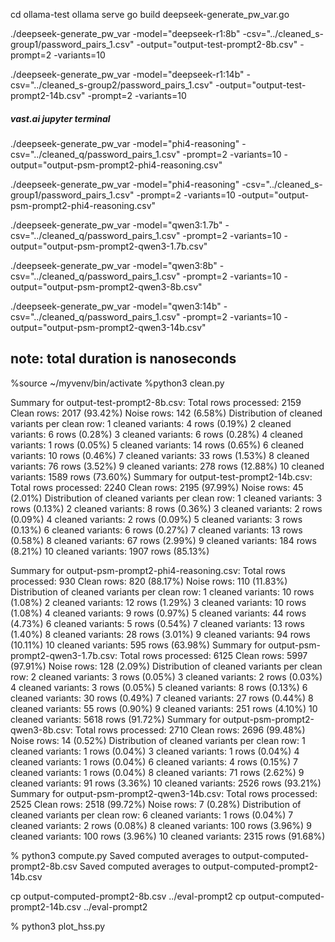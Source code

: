 cd ollama-test
ollama serve
go build deepseek-generate_pw_var.go

./deepseek-generate_pw_var -model="deepseek-r1:8b" -csv="../cleaned_s-group1/password_pairs_1.csv" -output="output-test-prompt2-8b.csv" -prompt=2 -variants=10

./deepseek-generate_pw_var -model="deepseek-r1:14b" -csv="../cleaned_s-group2/password_pairs_1.csv" -output="output-test-prompt2-14b.csv" -prompt=2 -variants=10

##### vast.ai jupyter terminal
./deepseek-generate_pw_var -model="phi4-reasoning" -csv="../cleaned_q/password_pairs_1.csv" -prompt=2 -variants=10 -output="output-psm-prompt2-phi4-reasoning.csv"

./deepseek-generate_pw_var -model="phi4-reasoning" -csv="../cleaned_s-group1/password_pairs_1.csv" -prompt=2 -variants=10 -output="output-psm-prompt2-phi4-reasoning.csv"

./deepseek-generate_pw_var -model="qwen3:1.7b" -csv="../cleaned_q/password_pairs_1.csv" -prompt=2 -variants=10 -output="output-psm-prompt2-qwen3-1.7b.csv"

./deepseek-generate_pw_var -model="qwen3:8b" -csv="../cleaned_q/password_pairs_1.csv" -prompt=2 -variants=10 -output="output-psm-prompt2-qwen3-8b.csv"

./deepseek-generate_pw_var -model="qwen3:14b" -csv="../cleaned_q/password_pairs_1.csv" -prompt=2 -variants=10 -output="output-psm-prompt2-qwen3-14b.csv"

#####

## note: total duration is nanoseconds
%source ~/myvenv/bin/activate
%python3 clean.py

Summary for output-test-prompt2-8b.csv:
  Total rows processed: 2159
  Clean rows: 2017 (93.42%)
  Noise rows: 142 (6.58%)
  Distribution of cleaned variants per clean row:
    1 cleaned variants: 4 rows (0.19%)
    2 cleaned variants: 6 rows (0.28%)
    3 cleaned variants: 6 rows (0.28%)
    4 cleaned variants: 1 rows (0.05%)
    5 cleaned variants: 14 rows (0.65%)
    6 cleaned variants: 10 rows (0.46%)
    7 cleaned variants: 33 rows (1.53%)
    8 cleaned variants: 76 rows (3.52%)
    9 cleaned variants: 278 rows (12.88%)
    10 cleaned variants: 1589 rows (73.60%)
Summary for output-test-prompt2-14b.csv:
  Total rows processed: 2240
  Clean rows: 2195 (97.99%)
  Noise rows: 45 (2.01%)
  Distribution of cleaned variants per clean row:
    1 cleaned variants: 3 rows (0.13%)
    2 cleaned variants: 8 rows (0.36%)
    3 cleaned variants: 2 rows (0.09%)
    4 cleaned variants: 2 rows (0.09%)
    5 cleaned variants: 3 rows (0.13%)
    6 cleaned variants: 6 rows (0.27%)
    7 cleaned variants: 13 rows (0.58%)
    8 cleaned variants: 67 rows (2.99%)
    9 cleaned variants: 184 rows (8.21%)
    10 cleaned variants: 1907 rows (85.13%)

Summary for output-psm-prompt2-phi4-reasoning.csv:
  Total rows processed: 930
  Clean rows: 820 (88.17%)
  Noise rows: 110 (11.83%)
  Distribution of cleaned variants per clean row:
    1 cleaned variants: 10 rows (1.08%)
    2 cleaned variants: 12 rows (1.29%)
    3 cleaned variants: 10 rows (1.08%)
    4 cleaned variants: 9 rows (0.97%)
    5 cleaned variants: 44 rows (4.73%)
    6 cleaned variants: 5 rows (0.54%)
    7 cleaned variants: 13 rows (1.40%)
    8 cleaned variants: 28 rows (3.01%)
    9 cleaned variants: 94 rows (10.11%)
    10 cleaned variants: 595 rows (63.98%)
Summary for output-psm-prompt2-qwen3-1.7b.csv:
  Total rows processed: 6125
  Clean rows: 5997 (97.91%)
  Noise rows: 128 (2.09%)
  Distribution of cleaned variants per clean row:
    2 cleaned variants: 3 rows (0.05%)
    3 cleaned variants: 2 rows (0.03%)
    4 cleaned variants: 3 rows (0.05%)
    5 cleaned variants: 8 rows (0.13%)
    6 cleaned variants: 30 rows (0.49%)
    7 cleaned variants: 27 rows (0.44%)
    8 cleaned variants: 55 rows (0.90%)
    9 cleaned variants: 251 rows (4.10%)
    10 cleaned variants: 5618 rows (91.72%)
Summary for output-psm-prompt2-qwen3-8b.csv:
  Total rows processed: 2710
  Clean rows: 2696 (99.48%)
  Noise rows: 14 (0.52%)
  Distribution of cleaned variants per clean row:
    1 cleaned variants: 1 rows (0.04%)
    3 cleaned variants: 1 rows (0.04%)
    4 cleaned variants: 1 rows (0.04%)
    6 cleaned variants: 4 rows (0.15%)
    7 cleaned variants: 1 rows (0.04%)
    8 cleaned variants: 71 rows (2.62%)
    9 cleaned variants: 91 rows (3.36%)
    10 cleaned variants: 2526 rows (93.21%)
Summary for output-psm-prompt2-qwen3-14b.csv:
  Total rows processed: 2525
  Clean rows: 2518 (99.72%)
  Noise rows: 7 (0.28%)
  Distribution of cleaned variants per clean row:
    6 cleaned variants: 1 rows (0.04%)
    7 cleaned variants: 2 rows (0.08%)
    8 cleaned variants: 100 rows (3.96%)
    9 cleaned variants: 100 rows (3.96%)
    10 cleaned variants: 2315 rows (91.68%)

% python3 compute.py
Saved computed averages to output-computed-prompt2-8b.csv
Saved computed averages to output-computed-prompt2-14b.csv

cp output-computed-prompt2-8b.csv ../eval-prompt2
cp output-computed-prompt2-14b.csv ../eval-prompt2

% python3 plot_hss.py